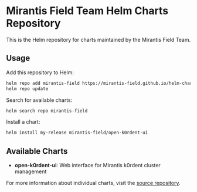 # Mirantis Field Team Helm Charts Repository

This is the Helm repository for charts maintained by the Mirantis Field Team.

## Usage

Add this repository to Helm:

```bash
helm repo add mirantis-field https://mirantis-field.github.io/helm-charts
helm repo update
```

Search for available charts:

```bash
helm search repo mirantis-field
```

Install a chart:

```bash
helm install my-release mirantis-field/open-k0rdent-ui
```

## Available Charts

- **open-k0rdent-ui**: Web interface for Mirantis k0rdent cluster management

For more information about individual charts, visit the [source repository](https://github.com/mirantis-field/helm-charts).